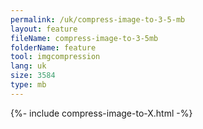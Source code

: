 ```yaml
---
permalink: /uk/compress-image-to-3-5-mb
layout: feature
fileName: compress-image-to-3-5mb
folderName: feature
tool: imgcompression
lang: uk
size: 3584
type: mb
---
```


{%- include compress-image-to-X.html -%}

